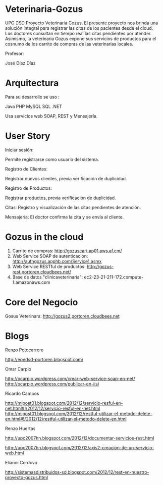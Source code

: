 Veterinaria-Gozus
====================


UPC DSD Proyecto Veterinaria Gozus. El presente proyecto nos brinda una solución integral para registrar las citas de los pacientes desde el cloud.  Los doctores consultan en tiempo real las citas pendientes por atender. Asimismo, la veterinaria Gozus expone sus servicios de productos para el cosnumo de los carrito de compras de las veterinarias locales.

Profesor:

José Díaz Díaz


Arquitectura
============

Para su desarrollo se uso :

Java
PHP
MySQL
SQL
.NET


Usa servicios web SOAP, REST y Mensajería.

User Story
==========


Iniciar sesión:

Permite registrarse como usuario del sistema.



Registro de Clientes:

Registrar nuevos clientes, previa verificación de duplicidad.


Registro de Productos:

Registrar productos, previa verificación de duplicidad.


Citas:
Registro y visualización de las citas pendientes de atención.

 
Mensajería: 
El doctor confirma la cita y se envía al cliente.


Gozus in the cloud
==================

1. Carrito de compras: http://gozuscart.ap01.aws.af.cm/
2. Web Service SOAP de autenticación: http://authgozus.apphb.com/Service1.asmx
3. Web Service RESTful de productos: http://gozus-rest.portoren.cloudbees.net/
4. Base de datos "clinicaveterinaria": ec2-23-21-211-172.compute-1.amazonaws.com

Core del Negocio
================
Gosus Veterinara: http://gozus2.portoren.cloudbees.net


Blogs
=====

Renzo Potocarrero

http://epedsd-portoren.blogspot.com/

Omar Carpio

http://ocarpio.wordpress.com/crear-web-service-soap-en-net/
http://ocarpio.wordpress.com/publicar-en-iis/

Ricardo Campos

http://mipost01.blogspot.com/2012/12/servicio-resful-en-net.html#!/2012/12/servicio-resful-en-net.html
http://mipost01.blogspot.com/2012/12/restful-utilizar-el-metodo-delete-en.html#!/2012/12/restful-utilizar-el-metodo-delete-en.html

Renzo Huertas

http://upc2007hn.blogspot.com/2012/12/documentar-servicios-rest.html

http://upc2007hn.blogspot.com/2012/12/axis2-creacion-de-un-servicio-web.html

Elianni Cordova

http://sistemasdistribuidos-sd.blogspot.com/2012/12/rest-en-nuestro-proyecto-gozus.html
